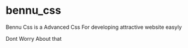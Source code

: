 # bennu_css
Bennu Css is a Advanced Css For developing attractive website easyly

Dont Worry About that